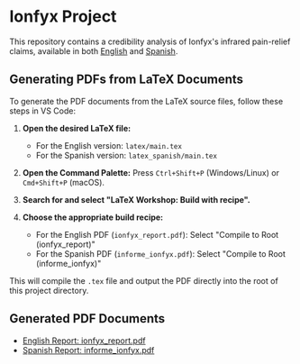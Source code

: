 # Ionfyx Project

This repository contains a credibility analysis of Ionfyx's infrared pain-relief claims, available in both [English](ionfyx_report.pdf) and [Spanish](informe_ionfyx.pdf).

## Generating PDFs from LaTeX Documents

To generate the PDF documents from the LaTeX source files, follow these steps in VS Code:

1.  **Open the desired LaTeX file:**
    *   For the English version: `latex/main.tex`
    *   For the Spanish version: `latex_spanish/main.tex`

2.  **Open the Command Palette:** Press `Ctrl+Shift+P` (Windows/Linux) or `Cmd+Shift+P` (macOS).

3.  **Search for and select "LaTeX Workshop: Build with recipe".**

4.  **Choose the appropriate build recipe:**
    *   For the English PDF (`ionfyx_report.pdf`): Select "Compile to Root (ionfyx_report)"
    *   For the Spanish PDF (`informe_ionfyx.pdf`): Select "Compile to Root (informe_ionfyx)"

This will compile the `.tex` file and output the PDF directly into the root of this project directory.

## Generated PDF Documents

*   [English Report: ionfyx_report.pdf](ionfyx_report.pdf)
*   [Spanish Report: informe_ionfyx.pdf](informe_ionfyx.pdf)
